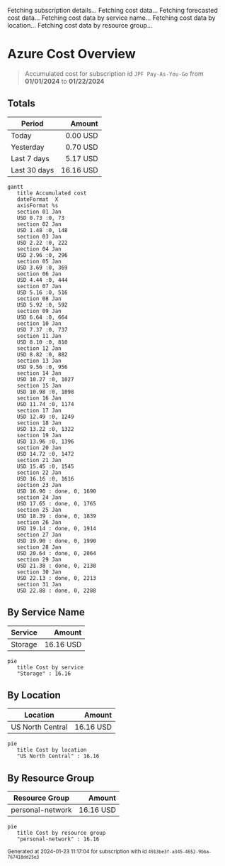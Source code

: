 Fetching subscription details...
Fetching cost data...
Fetching forecasted cost data...
Fetching cost data by service name...
Fetching cost data by location...
Fetching cost data by resource group...
# Azure Cost Overview

> Accumulated cost for subscription id `JPF Pay-As-You-Go` from **01/01/2024** to **01/22/2024**

## Totals

|Period|Amount|
|---|---:|
|Today|0.00 USD|
|Yesterday|0.70 USD|
|Last 7 days|5.17 USD|
|Last 30 days|16.16 USD|

```mermaid
gantt
   title Accumulated cost
   dateFormat  X
   axisFormat %s
   section 01 Jan
   USD 0.73 :0, 73
   section 02 Jan
   USD 1.48 :0, 148
   section 03 Jan
   USD 2.22 :0, 222
   section 04 Jan
   USD 2.96 :0, 296
   section 05 Jan
   USD 3.69 :0, 369
   section 06 Jan
   USD 4.44 :0, 444
   section 07 Jan
   USD 5.16 :0, 516
   section 08 Jan
   USD 5.92 :0, 592
   section 09 Jan
   USD 6.64 :0, 664
   section 10 Jan
   USD 7.37 :0, 737
   section 11 Jan
   USD 8.10 :0, 810
   section 12 Jan
   USD 8.82 :0, 882
   section 13 Jan
   USD 9.56 :0, 956
   section 14 Jan
   USD 10.27 :0, 1027
   section 15 Jan
   USD 10.98 :0, 1098
   section 16 Jan
   USD 11.74 :0, 1174
   section 17 Jan
   USD 12.49 :0, 1249
   section 18 Jan
   USD 13.22 :0, 1322
   section 19 Jan
   USD 13.96 :0, 1396
   section 20 Jan
   USD 14.72 :0, 1472
   section 21 Jan
   USD 15.45 :0, 1545
   section 22 Jan
   USD 16.16 :0, 1616
   section 23 Jan
   USD 16.90 : done, 0, 1690
   section 24 Jan
   USD 17.65 : done, 0, 1765
   section 25 Jan
   USD 18.39 : done, 0, 1839
   section 26 Jan
   USD 19.14 : done, 0, 1914
   section 27 Jan
   USD 19.90 : done, 0, 1990
   section 28 Jan
   USD 20.64 : done, 0, 2064
   section 29 Jan
   USD 21.38 : done, 0, 2138
   section 30 Jan
   USD 22.13 : done, 0, 2213
   section 31 Jan
   USD 22.88 : done, 0, 2288
```

## By Service Name

|Service|Amount|
|---|---:|
|Storage|16.16 USD|

```mermaid
pie
   title Cost by service
   "Storage" : 16.16
```

## By Location

|Location|Amount|
|---|---:|
|US North Central|16.16 USD|

```mermaid
pie
   title Cost by location
   "US North Central" : 16.16
```

## By Resource Group

|Resource Group|Amount|
|---|---:|
|personal-network|16.16 USD|

```mermaid
pie
   title Cost by resource group
   "personal-network" : 16.16
```

<sup>Generated at 2024-01-23 11:17:04 for subscription with id `4913be3f-a345-4652-9bba-767418dd25e3`</sup>
